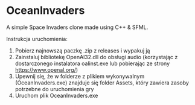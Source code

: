 # OceanInvaders
A simple Space Invaders clone made using C++ & SFML.

Instrukcja uruchomienia:
1. Pobierz najnowszą paczkę .zip z releases i wypakuj ją
2. Zainstaluj bibliotekę OpenAl32.dll do obsługi audio (korzystając z dostarczonego instalatora oalinst.exe lub pobierając ze strony https://www.openal.org/)
3. Upewnij się, że w folderze z plikiem wykonywalnym (OceanInvaders.exe) znajduje się folder Assets, który zawiera zasoby potrzebne do uruchomienia gry
4. Uruchom plik OceanInvaders.exe
